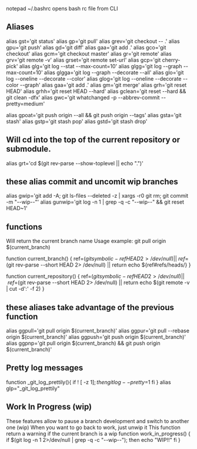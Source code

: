 notepad ~/.bashrc opens bash rc file from CLI

## Aliases
alias gst='git status'
alias gp='git pull'
alias grev='git checkout -- .'
alias gpu='git push'
alias gd='git diff'
alias gaa='git add .'
alias gco='git checkout'
alias gcm='git checkout master'
alias gr='git remote'
alias grv='git remote -v'
alias grset='git remote set-url'
alias gcp='git cherry-pick'
alias glg='git log --stat --max-count=10'
alias glgg='git log --graph --max-count=10'
alias glgga='git log --graph --decorate --all'
alias glo='git log --oneline --decorate --color'
alias glog='git log --oneline --decorate --color --graph'
alias gaa='git add .'
alias gm='git merge'
alias grh='git reset HEAD'
alias grhh='git reset HEAD --hard'
alias gclean='git reset --hard && git clean -dfx'
alias gwc='git whatchanged -p --abbrev-commit --pretty=medium'


alias gpoat='git push origin --all && git push origin --tags'
alias gsta='git stash'
alias gstp='git stash pop'
alias gstd='git stash drop'

## Will cd into the top of the current repository or submodule.
alias grt='cd $(git rev-parse --show-toplevel || echo ".")'

## these alias commit and uncomit wip branches
alias gwip='git add -A; git ls-files --deleted -z | xargs -r0 git rm; git commit -m "--wip--"'
alias gunwip='git log -n 1 | grep -q -c "\-\-wip\-\-" && git reset HEAD~1'

## functions
Will return the current branch name
Usage example: git pull origin $(current_branch)

function current_branch() {
  ref=$(git symbolic-ref HEAD 2> /dev/null) || \
  ref=$(git rev-parse --short HEAD 2> /dev/null) || return
  echo ${ref#refs/heads/}
}

function current_repository() {
  ref=$(git symbolic-ref HEAD 2> /dev/null) || \
  ref=$(git rev-parse --short HEAD 2> /dev/null) || return
  echo $(git remote -v | cut -d':' -f 2)
}

## these aliases take advantage of the previous function
alias ggpull='git pull origin $(current_branch)'
alias ggpur='git pull --rebase origin $(current_branch)'
alias ggpush='git push origin $(current_branch)'
alias ggpnp='git pull origin $(current_branch) && git push origin $(current_branch)'

## Pretty log messages
function _git_log_prettily(){
  if ! [ -z $1 ]; then
    git log --pretty=$1
  fi
}
alias glp="_git_log_prettily"

## Work In Progress (wip)
These features allow to pause a branch development and switch to another one (wip)
When you want to go back to work, just unwip it
This function return a warning if the current branch is a wip
function work_in_progress() {
  if $(git log -n 1 2>/dev/null | grep -q -c "\-\-wip\-\-"); then
    echo "WIP!!"
  fi
}
